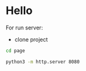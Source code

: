 # Hello

For run server:

- clone project

```bash
cd page
```
```bash
python3 -m http.server 8080
```
